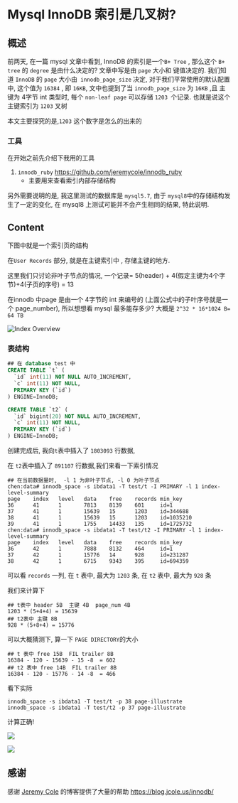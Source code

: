# Mysql InnoDB 索引是几叉树?

## 概述

前两天, 在一篇 mysql 文章中看到, InnoDB 的索引是一个`B+ Tree` , 那么这个 `B+ tree` 的 `degree` 是由什么决定的? 文章中写是由 `page` 大小和 键值决定的. 我们知道 `InnoDB` 的 `page` 大小由` innodb_page_size` 决定, 对于我们平常使用的默认配置中, 这个值为 `16384` , 即 `16KB`, 文中也提到了当 `innodb_page_size` 为 `16KB` ,且 主键为 4字节 int 类型时,  每个 `non-leaf page` 可以存储 `1203 `个记录. 也就是说这个主键索引为 `1203` 叉树

本文主要探究的是,`1203` 这个数字是怎么的出来的

###  工具

在开始之前先介绍下我用的工具

1. `innodb_ruby` https://github.com/jeremycole/innodb_ruby
   - 主要用来查看索引内部存储结构

另外需要说明的是, 我这里测试的数据库是 `mysql5.7`, 由于 `mysql8`中的存储结构发生了一定的变化, 在 mysql8 上测试可能并不会产生相同的结果, 特此说明.

## Content

下图中就是一个索引页的结构

在`User Records` 部分, 就是在主键索引中 , 存储主键的地方.

这里我们只讨论非叶子节点的情况, 一个记录= 5(header) + 4(假定主键为4个字节)+4(子页的序号) = 13

在innodb 中page 是由一个 4字节的 int 来编号的 (上面公式中的子叶序号就是一个 page_number), 所以想想看 mysql 最多能存多少?  大概是 `2^32 * 16*1024 B=  64 TB`

![Index Overview](https://open-chen.oss-cn-hangzhou.aliyuncs.com/open/img/2019/Feb/IMG_0009.PNG)

### 表结构

```sql
## 在 database test 中
CREATE TABLE `t` (
  `id` int(11) NOT NULL AUTO_INCREMENT,
  `c` int(11) NOT NULL,
  PRIMARY KEY (`id`)
) ENGINE=InnoDB;

CREATE TABLE `t2` (
  `id` bigint(20) NOT NULL AUTO_INCREMENT,
  `c` int(11) NOT NULL,
  PRIMARY KEY (`id`)
) ENGINE=InnoDB;

```

创建完成后, 我向`t`表中插入了 `1803093` 行数据, 

在 `t2`表中插入了 `891107` 行数据,我们来看一下索引情况

```shell
## 在当前数据量时,  -l 1 为非叶子节点, -l 0 为叶子节点
chen:data# innodb_space -s ibdata1 -T test/t -I PRIMARY -l 1 index-level-summary
page    index   level   data    free    records min_key
36      41      1       7813    8139    601     id=1
37      41      1       15639   15      1203    id=344688
38      41      1       15639   15      1203    id=1035210
39      41      1       1755    14433   135     id=1725732
chen:data# innodb_space -s ibdata1 -T test/t2 -I PRIMARY -l 1 index-level-summary
page    index   level   data    free    records min_key
36      42      1       7888    8132    464     id=1
37      42      1       15776   14      928     id=231287
38      42      1       6715    9343    395     id=694359
```

可以看 `records` 一列, 在 `t` 表中, 最大为 `1203` 条, 在 `t2` 表中, 最大为 `928` 条

我们来计算下

```
## t表中 header 5B  主键 4B  page_num 4B
1203 * (5+4+4) = 15639
## t2表中 主键 8B
928 * (5+8+4) = 15776
```

可以大概猜测下, 算一下 `PAGE DIRECTORY`的大小

```
## t 表中 free 15B  FIL trailer 8B
16384 - 120 - 15639 - 15 -8  = 602
## t2 表中 free 14B  FIL trailer 8B
16384 - 120 - 15776 - 14 -8  = 466
```

看下实际

```shell
innodb_space -s ibdata1 -T test/t -p 38 page-illustrate
innodb_space -s ibdata1 -T test/t2 -p 37 page-illustrate
```

计算正确!

![](https://open-chen.oss-cn-hangzhou.aliyuncs.com/open/img/2019/Feb/t_illustrate.png)

![](https://open-chen.oss-cn-hangzhou.aliyuncs.com/open/img/2019/Feb/t2_illustrate.png)



## 感谢

感谢 [Jeremy Cole](https://blog.jcole.us/) 的博客提供了大量的帮助 https://blog.jcole.us/innodb/














